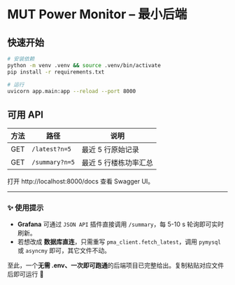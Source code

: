 # MUT Power Monitor – 最小后端

## 快速开始
```bash
# 安装依赖
python -m venv .venv && source .venv/bin/activate
pip install -r requirements.txt

# 运行
uvicorn app.main:app --reload --port 8000
```

## 可用 API

| 方法 | 路径 | 说明 |
|------|------|------|
| GET | `/latest?n=5` | 最近 5 行原始记录 |
| GET | `/summary?n=5` | 最近 5 行楼栋功率汇总 |

打开 http://localhost:8000/docs 查看 Swagger UI。

---

### ✨ 使用提示
- **Grafana** 可通过 `JSON API` 插件直接调用 `/summary`，每 5-10 s 轮询即可实时刷新。  
- 若想改成 **数据库直连**，只需重写 `pma_client.fetch_latest`，调用 `pymysql` 或 `asyncmy` 即可，其它文件不动。  

至此，一个**无需 .env、一次即可跑通**的后端项目已完整给出。复制粘贴对应文件后即可运行 🚀 